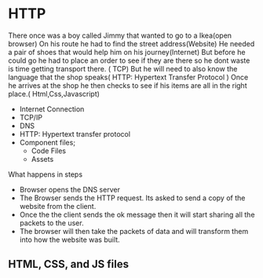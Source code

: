 

# HTTP 

There once was a boy called Jimmy that wanted to go to a Ikea(open browser) 
On his route he had to find the street address(Website) 
He needed a pair of shoes that would help him on his journey(Internet) 
But before he could go he had to place an order to see if they are there so he dont waste is time getting transport there. ( TCP) 
But he will need to also know the language that the shop speaks( HTTP: Hypertext Transfer Protocol )
Once he arrives at the shop he then checks to see if his items are all in the right place.( Html,Css,Javascript)

 - Internet Connection
 - TCP/IP
 - DNS
 - HTTP: Hypertext transfer protocol 
 - Component files; 
   - Code Files 
   - Assets 

What happens in steps 

- Browser opens the DNS server
- The Browser sends the HTTP request. Its asked to send a copy of the website from the client. 
- Once the the client sends the ok message then it will start sharing all the packets to the user. 
- The browser will then take the packets of data and will transform them into how the website was built. 


##  HTML, CSS, and JS files


